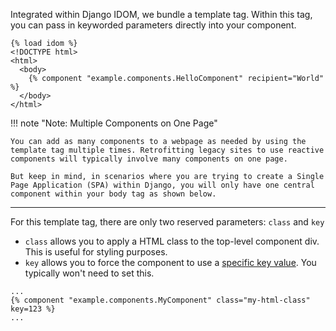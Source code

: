 Integrated within Django IDOM, we bundle a template tag. Within this tag, you can pass in keyworded parameters directly into your component.

```jinja title="my-template.html"
{% load idom %}
<!DOCTYPE html>
<html>
  <body>
    {% component "example.components.HelloComponent" recipient="World" %}
  </body>
</html>
```

!!! note "Note: Multiple Components on One Page"

    You can add as many components to a webpage as needed by using the template tag multiple times. Retrofitting legacy sites to use reactive components will typically involve many components on one page.

    But keep in mind, in scenarios where you are trying to create a Single Page Application (SPA) within Django, you will only have one central component within your body tag as shown below.

---

For this template tag, there are only two reserved parameters: `class` and `key`

-   `class` allows you to apply a HTML class to the top-level component div. This is useful for styling purposes.
-   `key` allows you to force the component to use a [specific key value](https://idom-docs.herokuapp.com/docs/guides/understanding-idom/why-idom-needs-keys.html?highlight=key). You typically won't need to set this.

```jinja title="my-template.html"
...
{% component "example.components.MyComponent" class="my-html-class" key=123 %}
...
```
